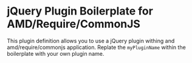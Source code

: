 # jQuery Plugin Boilerplate for AMD/Require/CommonJS

This plugin definition allows you to use a jQuery plugin withing and amd/require/commonjs application. Replate the `myPluginName` within the boilerplate with your own plugin name. 